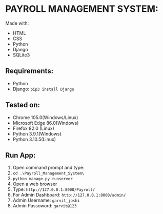 # PAYROLL MANAGEMENT SYSTEM:


Made with:
<ul>
    <li>HTML</li>
    <li>CSS</li>
    <li>Python</li>
    <li>Django</li>
    <li>SQLite3</li>
</ul>

## Requirements:

<ul>
    <li>Python</li>
    <li>Django: <code>pip3 install Django</code></li>
</ul>

## Tested on:
<ul>
    <li>Chrome 105.0(Windows/Linux)</li>
    <li>Microsoft Edge 86.0(Windows)</li>
    <li>Firefox 82.0 (Linux)</li>
    <li>Python 3.9.1(Windows)</li>
    <li>Python 3.10.5(Linux)</li>
</ul>

## Run App:

<ol>
    <li> Open command prompt and type:</li>
    <li> <code>cd .\Payroll_Management_System\ </code></li>
    <li> <code>python manage.py runserver</code></li>
    <li> Open a web browser</li>
    <li> Type: <code>http://127.0.0.1:8000/Payroll/</code></li>
    <li> For Admin Dashboard: <code>http://127.0.0.1:8000/admin/</code>
    <li> Admin Username: <code>garvit_joshi</code> </li>
    <li> Admin Passoword: <code>garvit@123</code> </li>
</ol>

